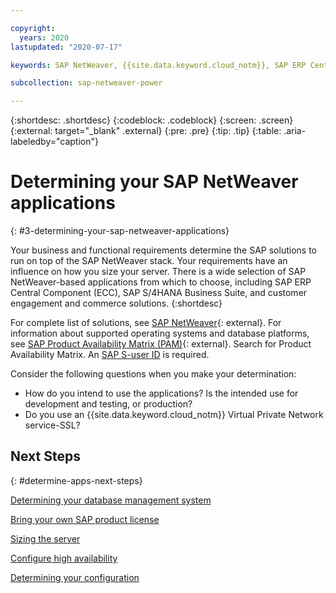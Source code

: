 ```yaml
---

copyright:
  years: 2020
lastupdated: "2020-07-17"

keywords: SAP NetWeaver, {{site.data.keyword.cloud_notm}}, SAP ERP Central Component, ECC, SAP S/4HANA Business Suite, SAP Certified

subcollection: sap-netweaver-power

---
```


{:shortdesc: .shortdesc}
{:codeblock: .codeblock}
{:screen: .screen}
{:external: target="_blank" .external}
{:pre: .pre}
{:tip: .tip}
{:table: .aria-labeledby="caption"}


# Determining your SAP NetWeaver applications
{: #3-determining-your-sap-netweaver-applications}

Your business and functional requirements determine the SAP solutions to run on top of the SAP NetWeaver stack. Your requirements have an influence on how you size your server. There is a wide selection of SAP NetWeaver-based applications from which to choose, including SAP ERP Central Component (ECC), SAP S/4HANA Business Suite, and customer engagement and commerce solutions.
{:shortdesc}

For complete list of solutions, see [SAP NetWeaver](https://help.sap.com/viewer/product/SAP_NETWEAVER/ALL/en-US){: external}. For information about supported operating systems and database platforms, see [SAP Product Availability Matrix (PAM)](https://support.sap.com/en/release-upgrade-maintenance.html#section_1969201630){: external}. Search for Product Availability Matrix. An [SAP S-user ID](/docs/sap-netweaver?topic=sap-netweaver-getting-started) is required.


Consider the following questions when you make your determination:
  * How do you intend to use the applications? Is the intended use for development and testing, or production?
  * Do you use an {{site.data.keyword.cloud_notm}} Virtual Private Network service-SSL?

## Next Steps
{: #determine-apps-next-steps}

[Determining your database management system](/docs/sap-netweaver-power?topic=sap-netweaver-power-determining-your-database-management-system)

[Bring your own SAP product license](/docs/sap-netweaver-power?topic=sap-netweaver-power-bring-your-own-sap-product-license)

[Sizing the server](/docs/sap-netweaver-power?topic=sap-netweaver-power-size_the_server)

[Configure high availability](/docs/sap-netweaver-power?topic=sap-netweaver-power-ha_config)

[Determining your configuration](/docs/sap-netweaver-power?topic=sap-netweaver-power-determine_configuration)

